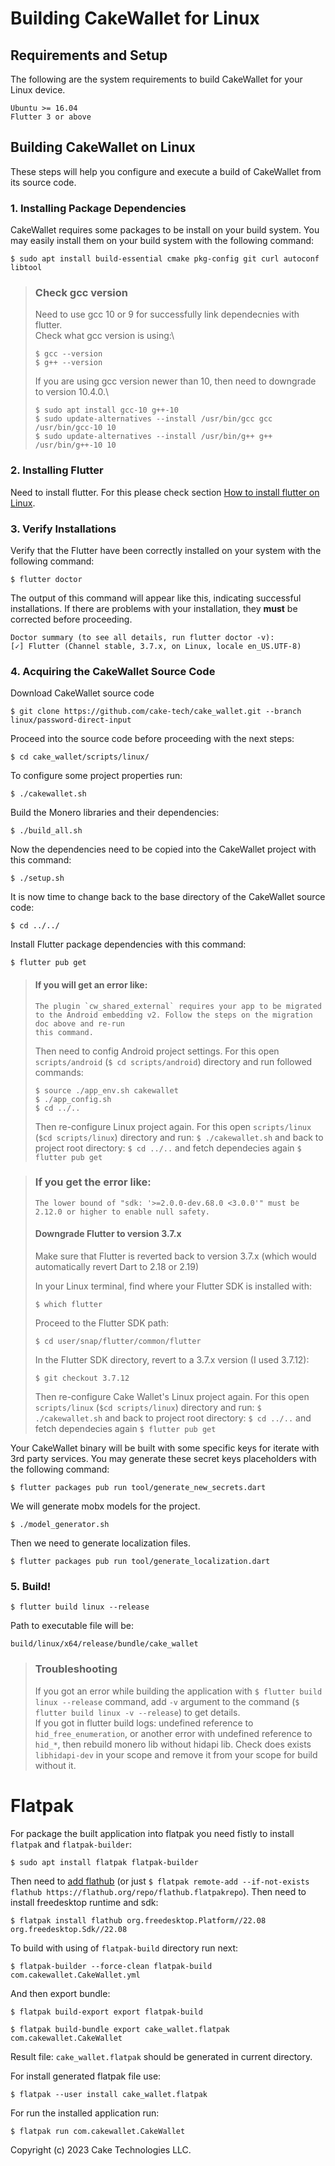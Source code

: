 # Building CakeWallet for Linux

## Requirements and Setup

The following are the system requirements to build CakeWallet for your Linux device.

```
Ubuntu >= 16.04 
Flutter 3 or above
```

## Building CakeWallet on Linux

These steps will help you configure and execute a build of CakeWallet from its source code.

### 1. Installing Package Dependencies

CakeWallet requires some packages to be install on your build system. You may easily install them on your build system with the following command:

`$ sudo apt install build-essential cmake pkg-config git curl autoconf libtool`

> ### Check gcc version
> Need to use gcc 10 or 9 for successfully link dependecnies with flutter.\
> Check what gcc version is using:\
> ```
> $ gcc --version
> $ g++ --version
> ```
> If you are using gcc version newer than 10, then need to downgrade to version 10.4.0.\
> ```
> $ sudo apt install gcc-10 g++-10
> $ sudo update-alternatives --install /usr/bin/gcc gcc /usr/bin/gcc-10 10
> $ sudo update-alternatives --install /usr/bin/g++ g++ /usr/bin/g++-10 10
> ```

### 2. Installing Flutter

Need to install flutter. For this please check section [How to install flutter on Linux](https://docs.flutter.dev/get-started/install/linux).




### 3. Verify Installations

Verify that the Flutter have been correctly installed on your system with the following command:

`$ flutter doctor`

The output of this command will appear like this, indicating successful installations. If there are problems with your installation, they **must** be corrected before proceeding.
```
Doctor summary (to see all details, run flutter doctor -v):
[✓] Flutter (Channel stable, 3.7.x, on Linux, locale en_US.UTF-8)
```

### 4. Acquiring the CakeWallet Source Code

Download CakeWallet source code

`$ git clone https://github.com/cake-tech/cake_wallet.git --branch linux/password-direct-input`

Proceed into the source code before proceeding with the next steps:

`$ cd cake_wallet/scripts/linux/`

To configure some project properties run:

`$ ./cakewallet.sh`

Build the Monero libraries and their dependencies:

`$ ./build_all.sh`

Now the dependencies need to be copied into the CakeWallet project with this command:

`$ ./setup.sh`

It is now time to change back to the base directory of the CakeWallet source code:

`$ cd ../../`

Install Flutter package dependencies with this command:

`$ flutter pub get`



> #### If you will get an error like:
> ```
> The plugin `cw_shared_external` requires your app to be migrated to the Android embedding v2. Follow the steps on the migration doc above and re-run
> this command.
> ```
> Then need to config Android project settings. For this open `scripts/android` (`$ cd scripts/android`) directory and run followed commands:
> ```
> $ source ./app_env.sh cakewallet
> $ ./app_config.sh
> $ cd ../..
> ```
> Then re-configure Linux project again. For this open `scripts/linux` (`$cd scripts/linux`) directory and run:
> `$ ./cakewallet.sh`
> and back to project root directory:
> `$ cd ../..`
> and fetch dependecies again
> `$ flutter pub get`


> ### If you get the error like:
> ```
> The lower bound of "sdk: '>=2.0.0-dev.68.0 <3.0.0'" must be 2.12.0 or higher to enable null safety.
> ```
>
> #### Downgrade Flutter to version 3.7.x
> Make sure that Flutter is reverted back to version 3.7.x (which would automatically revert Dart to 2.18 or 2.19)
> 
> In your Linux terminal, find where your Flutter SDK is installed with:
> 
> ```
> $ which flutter
> ```
> 
> Proceed to the Flutter SDK path:
> 
> ```
> $ cd user/snap/flutter/common/flutter
> ```
> 
> In the Flutter SDK directory, revert to a 3.7.x version (I used 3.7.12):
> 
> 
> ```
> $ git checkout 3.7.12
> ```
> Then re-configure Cake Wallet's Linux project again. For this open `scripts/linux` (`$cd scripts/linux`) directory and run:
> `$ ./cakewallet.sh`
> and back to project root directory:
> `$ cd ../..`
> and fetch dependecies again
> `$ flutter pub get`

Your CakeWallet binary will be built with some specific keys for iterate with 3rd party services. You may generate these secret keys placeholders with the following command:

`$ flutter packages pub run tool/generate_new_secrets.dart`

We will generate mobx models for the project.

`$ ./model_generator.sh`

Then we need to generate localization files.

`$ flutter packages pub run tool/generate_localization.dart`

### 5. Build!

`$ flutter build linux --release`

Path to executable file will be:

`build/linux/x64/release/bundle/cake_wallet`

> ### Troubleshooting
>
> If you got an error while building the application with `$ flutter build linux --release` command, add `-v` argument to the command (`$ flutter build linux -v --release`) to get details.\
> If you got in flutter build logs: undefined reference to `hid_free_enumeration`, or another error with undefined reference to `hid_*`, then rebuild monero lib without hidapi lib. Check does exists `libhidapi-dev` in your scope and remove it from your scope for build without it.

# Flatpak

For package the built application into flatpak you need fistly to install `flatpak` and `flatpak-builder`:

`$ sudo apt install flatpak flatpak-builder`

Then need to [add flathub](https://flatpak.org/setup/Ubuntu) (or just `$ flatpak remote-add --if-not-exists flathub https://flathub.org/repo/flathub.flatpakrepo`). Then need to install freedesktop runtime and sdk:

`$ flatpak install flathub org.freedesktop.Platform//22.08 org.freedesktop.Sdk//22.08`

To build with using of `flatpak-build` directory run next:

`$ flatpak-builder --force-clean flatpak-build com.cakewallet.CakeWallet.yml`

And then export bundle:

`$ flatpak build-export export flatpak-build`

`$ flatpak build-bundle export cake_wallet.flatpak com.cakewallet.CakeWallet`


Result file: `cake_wallet.flatpak` should be generated in current directory.

For install generated flatpak file use:

`$ flatpak --user install cake_wallet.flatpak`

For run the installed application run:

`$ flatpak run com.cakewallet.CakeWallet`

Copyright (c) 2023 Cake Technologies LLC.
